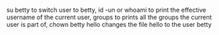 su betty to switch user to betty, id -un or whoami to print the effective username of the current user, groups to prints all the groups the current user is part of, chown betty hello changes the file hello to the user betty
